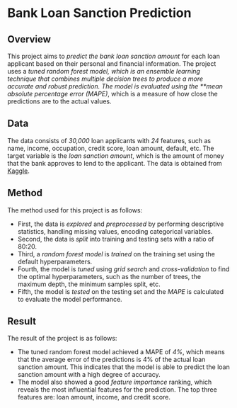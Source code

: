 # Bank Loan Sanction Prediction

## Overview
This project aims to *predict the bank loan sanction amount* for each loan applicant based on their personal and financial information. The project uses a *tuned random forest model, which is an ensemble learning technique that combines multiple decision trees to produce a more accurate and robust prediction. The model is evaluated using the **mean absolute percentage error (MAPE)*, which is a measure of how close the predictions are to the actual values.

## Data
The data consists of *30,000* loan applicants with *24* features, such as name, income, occupation, credit score, loan amount, default, etc. The target variable is the *loan sanction amount*, which is the amount of money that the bank approves to lend to the applicant. The data is obtained from [Kaggle](^1^).

## Method
The method used for this project is as follows:

- First, the data is *explored* and *preprocessed* by performing descriptive statistics, handling missing values, encoding categorical variables.
- Second, the data is *split* into training and testing sets with a ratio of 80:20.
- Third, a *random forest model* is *trained* on the training set using the default hyperparameters.
- Fourth, the model is *tuned* using *grid search* and *cross-validation* to find the optimal hyperparameters, such as the number of trees, the maximum depth, the minimum samples split, etc.
- Fifth, the model is *tested* on the testing set and the *MAPE* is calculated to evaluate the model performance.

## Result
The result of the project is as follows:

- The tuned random forest model achieved a MAPE of *4%*, which means that the average error of the predictions is 4% of the actual loan sanction amount. This indicates that the model is able to predict the loan sanction amount with a high degree of accuracy.
- The model also showed a good *feature importance* ranking, which reveals the most influential features for the prediction. The top three features are: loan amount, income, and credit score.
